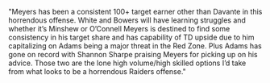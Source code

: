 "Meyers has been a consistent 100+ target earner other than Davante in this horrendous offense. White and Bowers will have learning struggles and whether it’s Minshew or O’Connell Meyers is destined to find some consistency in his target share and has capability of TD upside due to him capitalizing on Adams being a major threat in the Red Zone. Plus Adams has gone on record with Shannon Sharpe praising Meyers for picking up on his advice. Those two are the lone high volume/high skilled options I’d take from what looks to be a horrendous Raiders offense."